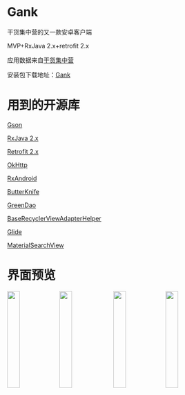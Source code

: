 # Gank
干货集中营的又一款安卓客户端

MVP+RxJava 2.x+retrofit 2.x

应用数据来自[干货集中营](https://gank.io/)

安装包下载地址：[Gank](http://www.coolapk.com/apk/com.github.xiaofei_dev.gank)
# 用到的开源库
[Gson](https://github.com/google/gson)

[RxJava 2.x](https://github.com/ReactiveX/RxJava)

[Retrofit 2.x](https://github.com/square/retrofit)

[OkHttp](https://github.com/square/okhttp)

[RxAndroid](https://github.com/ReactiveX/RxAndroid)

[ButterKnife](https://github.com/JakeWharton/butterknife)

[GreenDao](https://github.com/greenrobot/greenDAO)

[BaseRecyclerViewAdapterHelper](https://github.com/CymChad/BaseRecyclerViewAdapterHelper)

[Glide](https://github.com/bumptech/glide)

[MaterialSearchView](https://github.com/MiguelCatalan/MaterialSearchView)

# 界面预览

<img src="https://github.com/xiaofei-dev/Gank/blob/master/art/enframe_2017-04-30-10-31-21.png" width="24%" height="24%"><img src="https://github.com/xiaofei-dev/Gank/blob/master/art/enframe_2017-04-30-10-31-36.png" width="24%" height="24%">
<img src="https://github.com/xiaofei-dev/Gank/blob/master/art/enframe_2017-04-29-21-01-17.png" width="24%" height="24%"><img src="https://github.com/xiaofei-dev/Gank/blob/master/art/enframe_2017-04-29-21-01-41.png" width="24%" height="24%">

